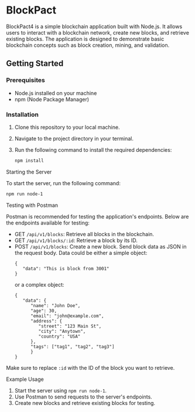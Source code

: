# BlockPact

BlockPact4 is a simple blockchain application built with Node.js. It allows users to interact with a blockchain network, create new blocks, and retrieve existing blocks. The application is designed to demonstrate basic blockchain concepts such as block creation, mining, and validation.

## Getting Started

### Prerequisites

- Node.js installed on your machine
- npm (Node Package Manager)

### Installation

1. Clone this repository to your local machine.
2. Navigate to the project directory in your terminal.
3. Run the following command to install the required dependencies:

   ```bash
   npm install
   ```

Starting the Server

To start the server, run the following command:

   ```bash
   npm run node-1
   ```

Testing with Postman

Postman is recommended for testing the application's endpoints. Below are the endpoints available for testing:

- GET `/api/v1/blocks`: Retrieve all blocks in the blockchain.
- GET `/api/v1/blocks/:id`: Retrieve a block by its ID.
- POST `/api/v1/blocks`: Create a new block. Send block data as JSON in the request body.
   Data could be either a simple object:
  ```
  {
     "data": "This is block from 3001"
  }
  ```
  or a complex object:
  ```
  {
     "data": {
        "name": "John Doe",
        "age": 30,
        "email": "john@example.com",
        "address": {
           "street": "123 Main St",
           "city": "Anytown",
           "country": "USA"
        },
        "tags": ["tag1", "tag2", "tag3"]
        }
  }
  ```

Make sure to replace `:id` with the ID of the block you want to retrieve.

Example Usage

1. Start the server using `npm run node-1`.
2. Use Postman to send requests to the server's endpoints.
3. Create new blocks and retrieve existing blocks for testing.
